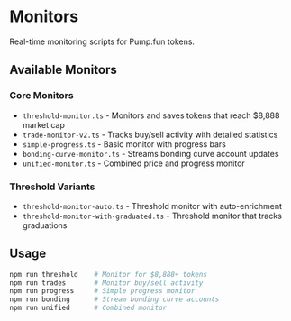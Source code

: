 # Monitors

Real-time monitoring scripts for Pump.fun tokens.

## Available Monitors

### Core Monitors
- `threshold-monitor.ts` - Monitors and saves tokens that reach $8,888 market cap
- `trade-monitor-v2.ts` - Tracks buy/sell activity with detailed statistics
- `simple-progress.ts` - Basic monitor with progress bars
- `bonding-curve-monitor.ts` - Streams bonding curve account updates
- `unified-monitor.ts` - Combined price and progress monitor

### Threshold Variants
- `threshold-monitor-auto.ts` - Threshold monitor with auto-enrichment
- `threshold-monitor-with-graduated.ts` - Threshold monitor that tracks graduations

## Usage

```bash
npm run threshold    # Monitor for $8,888+ tokens
npm run trades       # Monitor buy/sell activity
npm run progress     # Simple progress monitor
npm run bonding      # Stream bonding curve accounts
npm run unified      # Combined monitor
```